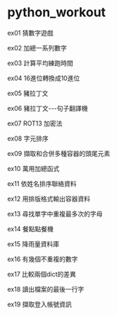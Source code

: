 # python_workout

ex01 猜數字遊戲

ex02 加總一系列數字

ex03 計算平均練跑時間

ex04 16進位轉換成10進位

ex05 豬拉丁文

ex06 豬拉丁文---句子翻譯機

ex07 ROT13 加密法

ex08 字元排序

ex09 擷取和合併多種容器的頭尾元素

ex10 萬用加總函式

ex11 依姓名排序聯絡資料

ex12 用排版格式輸出容器資料

ex13 尋找單字中重複最多次的字母

ex14 餐點點餐機

ex15 降雨量資料庫

ex16 有幾個不重複的數字

ex17 比較兩個dict的差異

ex18 讀出檔案的最後一行字

ex19 擷取登入帳號資訊
